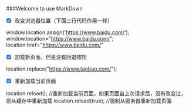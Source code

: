 ###Welcome to use MarkDown
- [x] 改变浏览器位置（下面三行代码作用一样） 

  
window.location.assign('https://www.baidu.com/');
window.location="https://www.baidu.com/";
location.href="https://www.baidu.com/"                           
          
- [x] 加载新页面，但是没有回退按钮             

location.replace("https://www.taobao.com/");       

- [x] 重新加载当前页面 

location.reload();    //重新加载当前页面，如果页面自上次请求后，没有改变过，则从缓存中重新加载
location.reload(true);  //强制从服务器重新加载页面          

